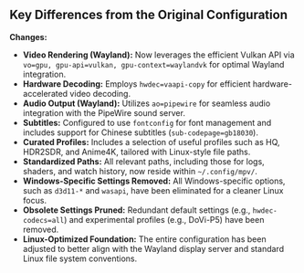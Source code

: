 ## Key Differences from the Original Configuration

**Changes:**

* **Video Rendering (Wayland):** Now leverages the efficient Vulkan API via `vo=gpu, gpu-api=vulkan, gpu-context=waylandvk` for optimal Wayland integration.
* **Hardware Decoding:** Employs `hwdec=vaapi-copy` for efficient hardware-accelerated video decoding.
* **Audio Output (Wayland):** Utilizes `ao=pipewire` for seamless audio integration with the PipeWire sound server.
* **Subtitles:** Configured to use `fontconfig` for font management and includes support for Chinese subtitles (`sub-codepage=gb18030`).
* **Curated Profiles:** Includes a selection of useful profiles such as HQ, HDR2SDR, and Anime4K, tailored with Linux-style file paths.
* **Standardized Paths:** All relevant paths, including those for logs, shaders, and watch history, now reside within `~/.config/mpv/`.
* **Windows-Specific Settings Removed:** All Windows-specific options, such as `d3d11-*` and `wasapi`, have been eliminated for a cleaner Linux focus.
* **Obsolete Settings Pruned:** Redundant default settings (e.g., `hwdec-codecs=all`) and experimental profiles (e.g., DoVi-P5) have been removed.
* **Linux-Optimized Foundation:** The entire configuration has been adjusted to better align with the Wayland display server and standard Linux file system conventions.
